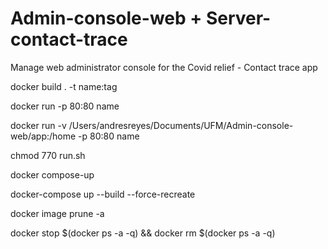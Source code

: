 # Admin-console-web + Server-contact-trace
Manage web administrator console for the Covid relief - Contact trace app

docker build . -t name:tag

docker run -p 80:80 name

docker run -v /Users/andresreyes/Documents/UFM/Admin-console-web/app:/home -p 80:80 name

chmod 770 run.sh

docker compose-up

docker-compose up --build --force-recreate

docker image prune -a

docker stop $(docker ps -a -q) && docker rm $(docker ps -a -q)
